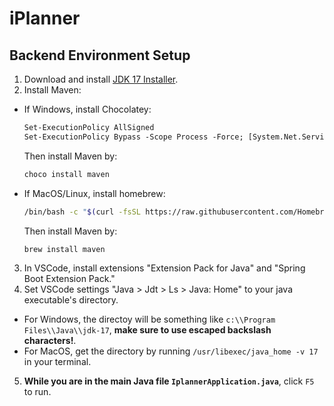 # iPlanner

## Backend Environment Setup

1. Download and install [JDK 17 Installer](https://www.oracle.com/java/technologies/javase/jdk17-archive-downloads.html).
2. Install Maven:
* If Windows, install Chocolatey:
  ```ps
  Set-ExecutionPolicy AllSigned
  Set-ExecutionPolicy Bypass -Scope Process -Force; [System.Net.ServicePointManager]::SecurityProtocol = [System.Net.ServicePointManager]::SecurityProtocol -bor 3072; iex ((New-Object System.Net.WebClient).DownloadString('https://community.chocolatey.org/install.ps1'))
  ```
  Then install Maven by:
  ```ps
  choco install maven
  ```
* If MacOS/Linux, install homebrew:
  ```sh
  /bin/bash -c "$(curl -fsSL https://raw.githubusercontent.com/Homebrew/install/HEAD/install.sh)"
  ```
  Then install Maven by:
  ```sh
  brew install maven
  ```

3. In VSCode, install extensions "Extension Pack for Java" and "Spring Boot Extension Pack."
4. Set VSCode settings "Java > Jdt > Ls > Java: Home" to your java executable's directory.
* For Windows, the directoy will be something like `c:\\Program Files\\Java\\jdk-17`, **make sure to use escaped backslash characters!**.
* For MacOS, get the directory by running `/usr/libexec/java_home -v 17` in your terminal.
5. **While you are in the main Java file `IplannerApplication.java`**, click `F5` to run.
